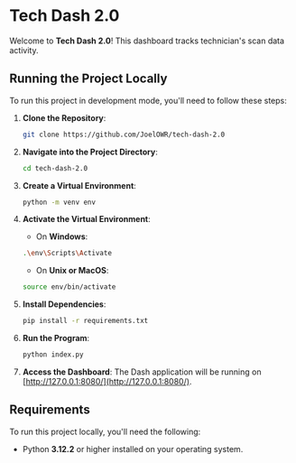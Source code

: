 # Tech Dash 2.0

Welcome to **Tech Dash 2.0**! This dashboard tracks technician's scan data activity.

## Running the Project Locally

To run this project in development mode, you'll need to follow these steps:

1. **Clone the Repository**: 
    ```bash
    git clone https://github.com/JoelOWR/tech-dash-2.0
    ```

2. **Navigate into the Project Directory**: 
    ```bash
    cd tech-dash-2.0
    ```

3. **Create a Virtual Environment**: 
    ```bash
    python -m venv env
    ```

4. **Activate the Virtual Environment**:
    - On **Windows**:
    ```bash
    .\env\Scripts\Activate
    ```
    - On **Unix or MacOS**:
    ```bash
    source env/bin/activate
    ```

5. **Install Dependencies**:
    ```bash
    pip install -r requirements.txt
    ```

6. **Run the Program**:
    ```bash
    python index.py
    ```

7. **Access the Dashboard**:
    The Dash application will be running on [http://127.0.0.1:8080/](http://127.0.0.1:8080/).

## Requirements

To run this project locally, you'll need the following:

- Python **3.12.2** or higher installed on your operating system.

